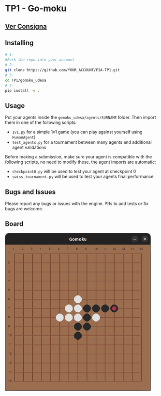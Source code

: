 # TP1 - Go-moku

## [Ver Consigna](TP1-Go-moku.md)

## Installing

```bash
# 1-
#Fork the repo into your account
# 2-
git clone https://github.com/YOUR_ACCOUNT/FIA-TP1.git
# 3-
cd TP1/gomoku_udesa
# 4-
pip install -e .
```

## Usage

Put your agents inside the `gomoku_udesa/agents/SURNAME` folder.
Then import them in one of the following scripts:

- `1v1.py` for a simple 1v1 game (you can play against yourself using `HumanAgent`)
- `test_agents.py` for a tournament between many agents and additional agent validations

Before making a submission, make sure your agent is compatible with the following scripts, no need to modify these, the agent imports are automatic:

- `checkpoint0.py` will be used to test your agent at checkpoint 0
- `swiss_tournament.py` will be used to test your agents final performance

## Bugs and Issues

Please report any bugs or issues with the engine.
PRs to add tests or fix bugs are welcome.

## Board

![board_image](assets/board.png "Board")
